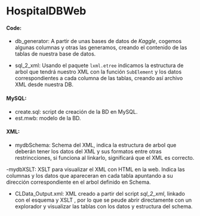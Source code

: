 # HospitalDBWeb

#### Code:

- db_generator: A partir de unas bases de datos de *Kaggle*, cogemos algunas columnas y otras las generamos, creando el contenido de las tablas de nuestra base de datos.

- sql_2_xml: Usando el paquete `lxml.etree` indicamos la estructura de arbol que tendrá nuestro XML con la función `SubElement` y los datos correspondientes a cada columna de las tablas, creando así archivo XML desde nuestra DB.

#### MySQL:

- create.sql: script de creación de la BD en MySQL.
- est.mwb: modelo de la BD.

#### XML:

- mydbSchema: Schema del XML, indica la estructura de arbol que deberán tener los datos del XML y sus formatos entre otras restrincciones, si funciona al linkarlo, significará que el XML es correcto.

-mydbXSLT: XSLT para visualizar el XML con HTML en la web. Indica las columnas y los datos que apareceran en cada tabla apuntando a su dirección correspondiente en el arbol definido en Schema.


- CLData_Output.xml: XML creado a partir del script *sql_2_xml*, linkado con el esquema y XSLT , por lo que se peude abrir directamente con un explorador y visualizar las tablas con los datos y estructura del schema.





  

